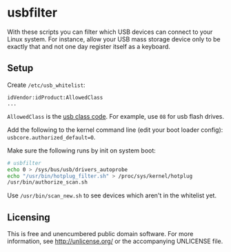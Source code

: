 # usbfilter

With these scripts you can filter which USB devices can connect to your
Linux system. For instance, allow your USB mass storage device only to
be exactly that and not one day register itself as a keyboard.

## Setup

Create `/etc/usb_whitelist`:

```
idVendor:idProduct:AllowedClass
...
```

`AllowedClass` is the [usb class code][usb class code]. For example,
use `08` for usb flash drives.

Add the following to the kernel command line (edit your boot loader
config): `usbcore.authorized_default=0`.

Make sure the following runs by init on system boot:

```sh
# usbfilter
echo 0 > /sys/bus/usb/drivers_autoprobe
echo "/usr/bin/hotplug_filter.sh" > /proc/sys/kernel/hotplug
/usr/bin/authorize_scan.sh
```

Use `/usr/bin/scan_new.sh` to see devices which aren't in the whitelist
yet.

## Licensing

This is free and unencumbered public domain software. For more
information, see http://unlicense.org/ or the accompanying UNLICENSE file.

[usb class code]: http://www.usb.org/developers/defined_class
